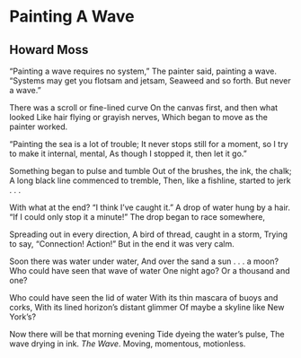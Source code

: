 # Painting A Wave
## Howard Moss
“Painting a wave requires no system,”
The painter said, painting a wave.
“Systems may get you flotsam and jetsam,
Seaweed and so forth. But never a wave.”

There was a scroll or fine-lined curve
On the canvas first, and then what looked
Like hair flying or grayish nerves,
Which began to move as the painter worked.

“Painting the sea is a lot of trouble;
It never stops still for a moment, so
I try to make it internal, mental,
As though I stopped it, then let it go.”

Something began to pulse and tumble
Out of the brushes, the ink, the chalk;
A long black line commenced to tremble,
Then, like a fishline, started to jerk . . .

With what at the end? “I think I’ve caught it.”
A drop of water hung by a hair.
“If I could only stop it a minute!”
The drop began to race somewhere,

Spreading out in every direction,
A bird of thread, caught in a storm,
Trying to say, “Connection! Action!”
But in the end it was very calm.

Soon there was water under water,
And over the sand a sun . . . a moon?
Who could have seen that wave of water
One night ago? Or a thousand and one?

Who could have seen the lid of water
With its thin mascara of buoys and corks,
With its lined horizon’s distant glimmer
Of maybe a skyline like New York’s?

Now there will be that morning evening
Tide dyeing the water’s pulse,
The wave drying in ink. _The Wave_.
Moving, momentous, motionless.